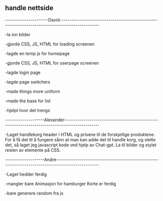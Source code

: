 ## handle nettside

----------------------David--------------------------------------------------------------------------------------------------

-la inn bilder

-gjorde CSS, JS, HTML for loading screenen

-lagde en temp js for homepage

-gjorde CSS, JS, HTML for userpage screenen

-lagde login page

-lagde page switchers

-made things more uniform

-made the base for list

-hjelpt hvor det trengs


--------------------Alexander------------------------------------------------------------------------------------------------

-Laget handlekorg header i HTML og prisene til de forskjellige produktene. For å få det til å fungere sånn at man kan adde det til handle korg, og slette det, så laget jeg javascript kode ved hjelp av Chat-gpt. La til bilder og stylet resten av elemente på CSS.


--------------------Andre----------------------------------------------------------------------------------------------------

-Laget hedder ferdig

-mangler bare Animasjon for hamburger Korte er ferdig

-bare generere random fra js
